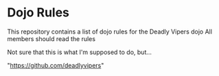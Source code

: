 Dojo Rules
==========

This repository contains a list of dojo rules for the Deadly Vipers dojo
All members should read the rules

Not sure that this is what I'm supposed to do, but...

"https://github.com/deadlyvipers"
